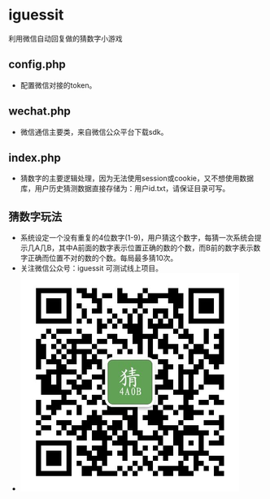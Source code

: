 # iguessit
利用微信自动回复做的猜数字小游戏
## config.php
* 配置微信对接的token。
## wechat.php
* 微信通信主要类，来自微信公众平台下载sdk。
## index.php
* 猜数字的主要逻辑处理，因为无法使用session或cookie，又不想使用数据库，用户历史猜测数据直接存储为：用户id.txt，请保证目录可写。
## 猜数字玩法
* 系统设定一个没有重复的4位数字(1-9)，用户猜这个数字，每猜一次系统会提示几A几B，其中A前面的数字表示位置正确的数的个数，而B前的数字表示数字正确而位置不对的数的个数。每局最多猜10次。
* 关注微信公众号：iguessit 可测试线上项目。
* <img src="https://github.com/zzdi/iguessit/blob/master/qrcode.jpg" />
